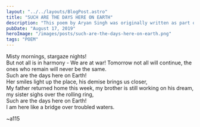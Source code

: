 ```yaml
---
layout: "../../layouts/BlogPost.astro"
title: "SUCH ARE THE DAYS HERE ON EARTH"
description: "This poem by Aryan Singh was originally written as part of a play in 2019. The play told the story of a man who had lost his love! The main character writes a series of letters informing her about his whereabouts and everyday happenings; this was the final letter he wrote on the night of December 2, 1985—the night he becomes a victim of the Bhopal disaster."
pubDate: "August 17, 2019"
heroImage: "/images/posts/such-are-the-days-here-on-earth.png"
tags: "POEM"
---
```


Misty mornings, stargaze nights!<br/>
But not all is in harmony - We are at war! Tomorrow not all will continue, the ones who remain will never be the same.<br/>
Such are the days here on Earth!<br/>
Her smiles light up the place, his demise brings us closer,<br/>
My father returned home this week, my brother is still working on his dream, my sister sighs over the rolling ring,<br/>
Such are the days here on Earth!<br/>
I am here like a bridge over troubled waters.<br/>

~a115 